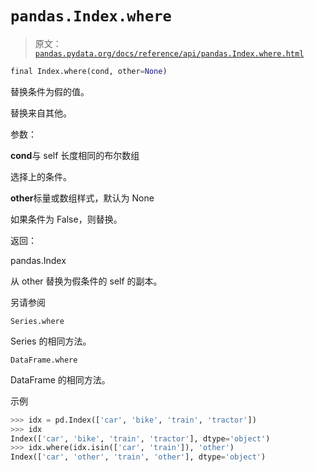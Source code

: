 # `pandas.Index.where`

> 原文：[`pandas.pydata.org/docs/reference/api/pandas.Index.where.html`](https://pandas.pydata.org/docs/reference/api/pandas.Index.where.html)

```py
final Index.where(cond, other=None)
```

替换条件为假的值。

替换来自其他。

参数：

**cond**与 self 长度相同的布尔数组

选择上的条件。

**other**标量或数组样式，默认为 None

如果条件为 False，则替换。

返回：

pandas.Index

从 other 替换为假条件的 self 的副本。

另请参阅

`Series.where`

Series 的相同方法。

`DataFrame.where`

DataFrame 的相同方法。

示例

```py
>>> idx = pd.Index(['car', 'bike', 'train', 'tractor'])
>>> idx
Index(['car', 'bike', 'train', 'tractor'], dtype='object')
>>> idx.where(idx.isin(['car', 'train']), 'other')
Index(['car', 'other', 'train', 'other'], dtype='object') 
```
